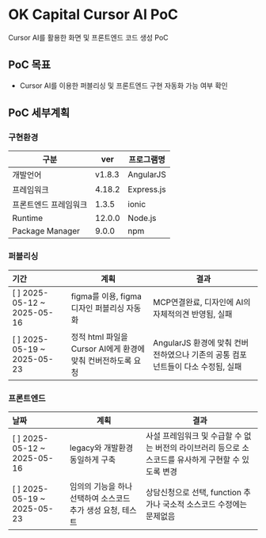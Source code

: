 # OK Capital Cursor AI PoC
Cursor AI를 활용한 화면 및 프론트엔드 코드 생성 PoC

## PoC 목표
* Cursor AI를 이용한 퍼블리싱 및 프론트엔드 구현 자동화 가능 여부 확인

## PoC 세부계획
### 구현환경
|구분|ver|프로그램명|
|---|---|---|
|개발언어|v1.8.3|AngularJS|
|프레임워크|4.18.2|Express.js|
|프론트엔드 프레임워크|1.3.5|ionic|
|Runtime|12.0.0|Node.js|
|Package Manager|9.0.0|npm|

### 퍼블리싱
|기간|계획|결과|
|:---|---|---|
|[ ] 2025-05-12 ~  2025-05-16|figma를 이용, figma 디자인 퍼블리싱 자동화|MCP연결완료, 디자인에 AI의 자체적의견 반영됨, 실패|
|[ ] 2025-05-19 ~  2025-05-23|정적 html 파일을 Cursor AI에게 환경에 맞춰 컨버전하도록 요청|AngularJS 환경에 맞춰 컨버전하였으나 기존의 공통 컴포넌트들이 다소 수정됨, 실패|

### 프론트엔드
|날짜|계획|결과|
|:---|---|---|
|[ ] 2025-05-12 ~  2025-05-16|legacy와 개발환경 동일하게 구축|사설 프레임워크 및 수급할 수 없는 버전의 라이브러리 등으로 소스코드를 유사하게 구현할 수 있도록 변경|
|[ ] 2025-05-19 ~  2025-05-23|임의의 기능을 하나 선택하여 소스코드 추가 생성 요청, 테스트|상담신청으로 선택, function 추가나 국소적 소스코드 수정에는 문제없음|
